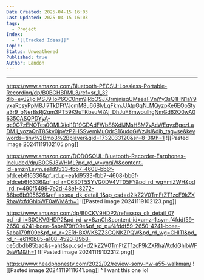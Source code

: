 ```yaml
---
Date Created: 2025-04-15 16:03
Last Updated: 2025-04-15 16:03
tags:
  - Project
Index:
  - "[[Cracked Ideas]]"
Topic: 
Status: Unweathered
Published: true
Author: Landon
---
```

------





https://www.amazon.com/Bluetooth-PECSU-Lossless-Portable-Recording/dp/B0BGHBRML3/ref=sr_1_3?dib=eyJ2IjoiMSJ9.IoP6OC0nm9jRbOSJ7JrmjnisqUMaeaFVnjYy3sQ1HN1aY9yxaRcsyPpM8Jl7TkDFtVJcmM8u66BlvLqFkmJJAtpGqN_MQyzpKe6EOoStya3r9_bNerBsRj2qm3PT59K9uTKbsuM7Aj_DhJuF8mwoulhgNmGd62Q0wA0635CASQPDYyA-qc9G7zENOTes0OMLXiqj1D19GDAdFWbS8XdlJMsHSM7yAcWEqyxBgezLaDM.j_yozaQnT8Skv0jpVzP2HSSvemMuOdrS16udoGWzJsI&dib_tag=se&keywords=tiny%2Bmp3%2Bplayer&qid=1732033120&sr=8-3&th=1
![[Pasted image 20241119102105.png]]


https://www.amazon.com/DODOSOUL-Bluetooth-Recorder-Earphones-Included/dp/B0C5J3WHML?pd_rd_w=yngiW&content-id=amzn1.sym.ea1d9533-fbb7-4608-bb6f-bfdceb6f6336&pf_rd_p=ea1d9533-fbb7-4608-bb6f-bfdceb6f6336&pf_rd_r=C630T5SYVG0DV4VT05FY&pd_rd_wg=miZWH&pd_rd_r=490f5499-7e2d-48e1-8272-86be6b995626&ref_=sspa_dk_detail_1&sp_csd=d2lkZ2V0TmFtZT1zcF9kZXRhaWxfdGhlbWF0aWM&th=1
![[Pasted image 20241119102123.png]]

https://www.amazon.com/dp/B0CKV9HDP2/ref=sspa_dk_detail_0?pd_rd_i=B0CKV9HDP2&pd_rd_w=8znCh&content-id=amzn1.sym.f4fddf59-2650-4241-bcee-5aba179ff09e&pf_rd_p=f4fddf59-2650-4241-bcee-5aba179ff09e&pf_rd_r=2ERHBXWKSZZ3CQNKZPQW&pd_rd_wg=CHlTl&pd_rd_r=e61f0b85-a108-4520-89b8-ce5dbdb85bad&s=aht&sp_csd=d2lkZ2V0TmFtZT1zcF9kZXRhaWxfdGhlbWF0aWM&th=1
![[Pasted image 20241119102312.png]]

https://www.headphonesty.com/2022/02/review-sony-nw-a55-walkman/
![[Pasted image 20241119111641.png]]
^ I want this one lol

